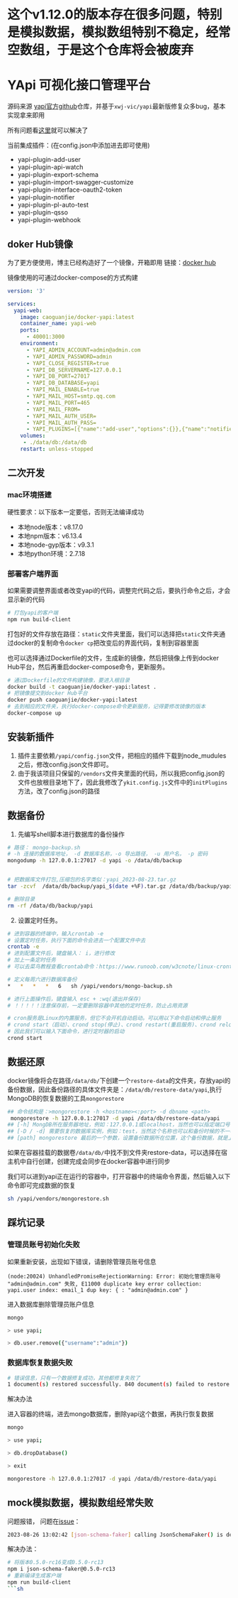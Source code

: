 # 这个v1.12.0的版本存在很多问题，特别是模拟数据，模拟数组特别不稳定，经常空数组，于是这个仓库将会被废弃

# YApi  可视化接口管理平台

 源码来源 [yapi官方github](https://github.com/ymfe/yapi)仓库，并基于`xwj-vic/yapi`最新版修复众多bug，基本实现拿来即用

所有问题看[这里](https://blog.opendeveloper.cn/yapi)就可以解决了


当前集成插件：(在config.json中添加进去即可使用)
- yapi-plugin-add-user
- yapi-plugin-api-watch
- yapi-plugin-export-schema
- yapi-plugin-import-swagger-customize
- yapi-plugin-interface-oauth2-token
- yapi-plugin-notifier
- yapi-plugin-pl-auto-test
- yapi-plugin-qsso
- yapi-plugin-webhook

## doker Hub镜像

为了更方便使用，博主已经构造好了一个镜像，开箱即用 链接：[docker hub](https://hub.docker.com/r/caoguanjie/docker-yapi)

镜像使用的可通过docker-compose的方式构建

```yml
version: '3'

services:
  yapi-web:
    image: caoguanjie/docker-yapi:latest
    container_name: yapi-web
    ports:
      - 40001:3000
    environment:
      - YAPI_ADMIN_ACCOUNT=admin@admin.com
      - YAPI_ADMIN_PASSWORD=admin
      - YAPI_CLOSE_REGISTER=true
      - YAPI_DB_SERVERNAME=127.0.0.1
      - YAPI_DB_PORT=27017
      - YAPI_DB_DATABASE=yapi
      - YAPI_MAIL_ENABLE=true
      - YAPI_MAIL_HOST=smtp.qq.com
      - YAPI_MAIL_PORT=465
      - YAPI_MAIL_FROM=
      - YAPI_MAIL_AUTH_USER=
      - YAPI_MAIL_AUTH_PASS=
      - YAPI_PLUGINS=[{"name":"add-user","options":{}},{"name":"notifier","options":{"host":"http://localhost:3000"}},{"name":"pl-auto-test","options":{"host":"http://localhost:3000"}},{"name":"interface-oauth2-token"},{"name":"api-watch"}]
    volumes:
     - ./data/db:/data/db
    restart: unless-stopped

```

## 二次开发

### mac环境搭建

硬性要求：以下版本一定要低，否则无法编译成功
-  本地node版本：v8.17.0
-  本地npm版本：v6.13.4
-  本地node-gyp版本：v9.3.1
-  本地python环境：2.7.18


### 部署客户端界面

如果需要调整界面或者改变yapi的代码，调整完代码之后，要执行命令之后，才会显示新的代码
```sh
# 打包yapi的客户端
npm run build-client
```
打包好的文件存放在路径：`static`文件夹里面，我们可以选择把`static`文件夹通过docker的复制命令`docker cp`把改变后的界面代码，复制到容器里面

也可以选择通过Dockerfile的文件，生成新的镜像，然后把镜像上传到docker Hub平台，然后再重启docker-compose命令，更新服务。
```sh
# 通过Dockerfile的文件构建镜像，要进入根目录  
docker build -t caoguanjie/docker-yapi:latest .
# 把镜像提交到docker Hub平台
docker push caoguanjie/docker-yapi:latest
# 去到相应的文件夹，执行docker-compose命令更新服务，记得要修改镜像的版本
docker-compose up
```

## 安装新插件

1. 插件主要依赖`/yapi/config.json`文件，把相应的插件下载到node_mudules之后，修改config.json文件即可。
2. 由于我该项目只保留的`/vendors`文件夹里面的代码，所以我把config.json的文件也放根目录地下了，因此我修改了`ykit.config.js`文件中的`initPlugins`方法，改了config.json的路径

## 数据备份
1. 先编写shell脚本进行数据库的备份操作
```sh
# 路径： mongo-backup.sh
# -h 连接的数据库地址， -d 数据库名称，-o 导出路径， -u 用户名， -p 密码
mongodump -h 127.0.0.1:27017 -d yapi -o /data/db/backup 


# 把数据库文件打包,压缩包的名字类似：yapi_2023-08-23.tar.gz
tar -zcvf  /data/db/backup/yapi_$(date +%F).tar.gz /data/db/backup/yapi

# 删除目录
rm -rf /data/db/backup/yapi
```

2. 设置定时任务。
```sh
# 进到容器的终端中，输入crontab -e 
# 设置定时任务，执行下面的命令会进去一个配置文件中去
crontab -e 
# 进到配置文件后，键盘输入： i，进行修改
# 加上一条定时任务
# 可以去菜鸟教程查看crontab命令：https://www.runoob.com/w3cnote/linux-crontab-tasks.html

# 定义每周六进行数据库备份
*   *   *   *   6   sh /yapi/vendors/mongo-backup.sh

# 进行上面操作后，键盘输入 esc + :wq(退出并保存)
# ！！！！！注意保存前，一定要删除容器中其他的定时任务，防止占用资源

# cron服务是Linux的内置服务，但它不会开机自动启动。可以用以下命令启动和停止服务
# crond start（启动）、crond stop(停止)、crond restart(重启服务)、crond reload(重新加载)
# 因此我们可以输入下面命令，进行定时器的启动
crond start
```


## 数据还原
docker镜像将会在路径`/data/db/`下创建一个`restore-data`的文件夹，存放yapi的备份数据，因此备份路径的具体文件夹是：`/data/db/restore-data/yapi`,执行MongoDB的恢复数据的工具`mongorestore`

```sh
## 命令结构是：>mongorestore -h <hostname><:port> -d dbname <path>
 mongorestore -h 127.0.0.1:27017 -d yapi /data/db/restore-data/yapi
## [-h] MongDB所在服务器地址，例如：127.0.0.1或localhost，当然也可以指定端口号：127.0.0.1:27017
## [-D / -d] 需要恢复的数据库实例，例如：test，当然这个名称也可以和备份时候的不一样，比如yapi
## [path] mongorestore 最后的一个参数，设置备份数据所在位置，这个备份数据，就是上面备份生成的备份数据文件夹，例如:D:\MongoDB\Server\4.2\data\yapi
```

如果在容器挂载的数据卷`/data/db/`中找不到文件夹restore-data，可以选择在宿主机中自行创建，创建完成会同步在docker容器中进行同步


我们可以进到yapi正在运行的容器中，打开容器中的终端命令界面，然后输入以下命令即可完成数据的恢复
```sh
sh /yapi/vendors/mongorestore.sh
```


## 踩坑记录

### 管理员账号初始化失败
如果重新安装，出现如下错误，请删除管理员账号信息
```
(node:20024) UnhandledPromiseRejectionWarning: Error: 初始化管理员账号 "admin@admin.com" 失败, E11000 duplicate key error collection: yapi.user index: email_1 dup key: { : "admin@admin.com" }
```
进入数据库删除管理员账户信息
```sh
mongo

> use yapi;

> db.user.remove({"username":"admin"})
```

### 数据库恢复数据失败
```sh
# 错误信息，只有一个数据修复成功，其他都修复失败了
1 document(s) restored successfully. 840 document(s) failed to restore.
```

解决办法

进入容器的终端，进去mongo数据库，删除yapi这个数据，再执行恢复数据

```sh
mongo

> use yapi;

> db.dropDatabase()

> exit

mongorestore -h 127.0.0.1:27017 -d yapi /data/db/restore-data/yapi
```

## mock模拟数据，模拟数组经常失败
问题报错， 问题在[issue](https://github.com/YMFE/yapi/issues/731)：
```sh
2023-08-26 13:02:42 [json-schema-faker] calling JsonSchemaFaker() is deprecated, call either .generate() or .resolve()
```

解决办法：
```sh
# 将版本0.5.0-rc16变成0.5.0-rc13
npm i json-schema-faker@0.5.0-rc13
# 重新编译生成客户端
npm run build-client   
```sh
